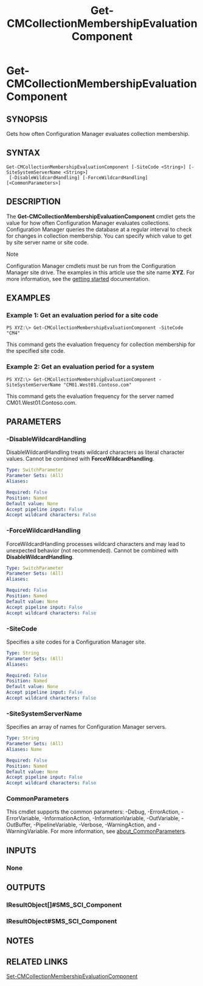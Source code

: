 ﻿---
description: Gets how often Configuration Manager evaluates collection membership.
external help file: AdminUI.PS.dll-Help.xml
Module Name: ConfigurationManager
ms.date: 05/02/2019
schema: 2.0.0
title: Get-CMCollectionMembershipEvaluationComponent
---

# Get-CMCollectionMembershipEvaluationComponent

## SYNOPSIS
Gets how often Configuration Manager evaluates collection membership.

## SYNTAX

```
Get-CMCollectionMembershipEvaluationComponent [-SiteCode <String>] [-SiteSystemServerName <String>]
 [-DisableWildcardHandling] [-ForceWildcardHandling] [<CommonParameters>]
```

## DESCRIPTION
The **Get-CMCollectionMembershipEvaluationComponent** cmdlet gets the value for how often Configuration Manager evaluates collections.
Configuration Manager queries the database at a regular interval to check for changes in collection membership.
You can specify which value to get by site server name or site code.

> [!NOTE]
> Configuration Manager cmdlets must be run from the Configuration Manager site drive.
> The examples in this article use the site name **XYZ**. For more information, see the
> [getting started](/powershell/sccm/overview) documentation.

## EXAMPLES

### Example 1: Get an evaluation period for a site code
```
PS XYZ:\> Get-CMCollectionMembershipEvaluationComponent -SiteCode "CM4"
```

This command gets the evaluation frequency for collection membership for the specified site code.

### Example 2: Get an evaluation period for a system
```
PS XYZ:\> Get-CMCollectionMembershipEvaluationComponent -SiteSystemServerName "CM01.West01.Contoso.com"
```

This command gets the evaluation frequency for the server named CM01.West01.Contoso.com.

## PARAMETERS

### -DisableWildcardHandling
DisableWildcardHandling treats wildcard characters as literal character values. Cannot be combined with **ForceWildcardHandling**.

```yaml
Type: SwitchParameter
Parameter Sets: (All)
Aliases:

Required: False
Position: Named
Default value: None
Accept pipeline input: False
Accept wildcard characters: False
```

### -ForceWildcardHandling
ForceWildcardHandling processes wildcard characters and may lead to unexpected behavior (not recommended). Cannot be combined with **DisableWildcardHandling**.

```yaml
Type: SwitchParameter
Parameter Sets: (All)
Aliases:

Required: False
Position: Named
Default value: None
Accept pipeline input: False
Accept wildcard characters: False
```

### -SiteCode
Specifies a site codes for a Configuration Manager site.

```yaml
Type: String
Parameter Sets: (All)
Aliases:

Required: False
Position: Named
Default value: None
Accept pipeline input: False
Accept wildcard characters: False
```

### -SiteSystemServerName
Specifies an array of names for Configuration Manager servers.

```yaml
Type: String
Parameter Sets: (All)
Aliases: Name

Required: False
Position: Named
Default value: None
Accept pipeline input: False
Accept wildcard characters: False
```

### CommonParameters
This cmdlet supports the common parameters: -Debug, -ErrorAction, -ErrorVariable, -InformationAction, -InformationVariable, -OutVariable, -OutBuffer, -PipelineVariable, -Verbose, -WarningAction, and -WarningVariable. For more information, see [about_CommonParameters](http://go.microsoft.com/fwlink/?LinkID=113216).

## INPUTS

### None

## OUTPUTS

### IResultObject[]#SMS_SCI_Component

### IResultObject#SMS_SCI_Component

## NOTES

## RELATED LINKS

[Set-CMCollectionMembershipEvaluationComponent](Set-CMCollectionMembershipEvaluationComponent.md)


